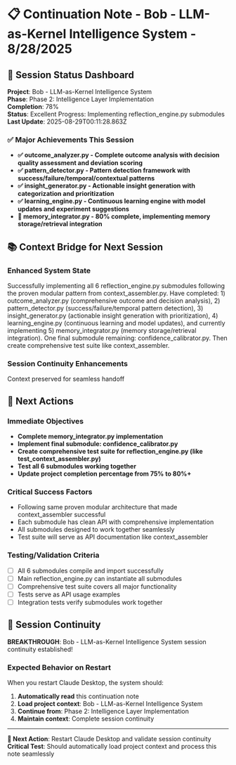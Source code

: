 # 📋 Continuation Note - Bob - LLM-as-Kernel Intelligence System - 8/28/2025

## 🎯 Session Status Dashboard
**Project**: Bob - LLM-as-Kernel Intelligence System  
**Phase**: Phase 2: Intelligence Layer Implementation  
**Completion**: 78%  
**Status**: Excellent Progress: Implementing reflection_engine.py submodules  
**Last Update**: 2025-08-29T00:11:28.863Z

### ✅ Major Achievements This Session
- **✅ outcome_analyzer.py - Complete outcome analysis with decision quality assessment and deviation scoring**
- **✅ pattern_detector.py - Pattern detection framework with success/failure/temporal/contextual patterns**
- **✅ insight_generator.py - Actionable insight generation with categorization and prioritization**
- **✅ learning_engine.py - Continuous learning engine with model updates and experiment suggestions**
- **🔄 memory_integrator.py - 80% complete, implementing memory storage/retrieval integration**

## 📚 Context Bridge for Next Session

### Enhanced System State
Successfully implementing all 6 reflection_engine.py submodules following the proven modular pattern from context_assembler.py. Have completed: 1) outcome_analyzer.py (comprehensive outcome and decision analysis), 2) pattern_detector.py (success/failure/temporal pattern detection), 3) insight_generator.py (actionable insight generation with prioritization), 4) learning_engine.py (continuous learning and model updates), and currently implementing 5) memory_integrator.py (memory storage/retrieval integration). One final submodule remaining: confidence_calibrator.py. Then create comprehensive test suite like context_assembler.

### Session Continuity Enhancements
Context preserved for seamless handoff

## 🚀 Next Actions

### Immediate Objectives
- **Complete memory_integrator.py implementation**
- **Implement final submodule: confidence_calibrator.py**
- **Create comprehensive test suite for reflection_engine.py (like test_context_assembler.py)**
- **Test all 6 submodules working together**
- **Update project completion percentage from 75% to 80%+**

### Critical Success Factors
- Following same proven modular architecture that made context_assembler successful
- Each submodule has clean API with comprehensive implementation
- All submodules designed to work together seamlessly
- Test suite will serve as API documentation like context_assembler

### Testing/Validation Criteria
- [ ] All 6 submodules compile and import successfully
- [ ] Main reflection_engine.py can instantiate all submodules
- [ ] Comprehensive test suite covers all major functionality
- [ ] Tests serve as API usage examples
- [ ] Integration tests verify submodules work together

## 🎯 Session Continuity

**BREAKTHROUGH**: Bob - LLM-as-Kernel Intelligence System session continuity established!

### Expected Behavior on Restart
When you restart Claude Desktop, the system should:
1. **Automatically read** this continuation note
2. **Load project context**: Bob - LLM-as-Kernel Intelligence System
3. **Continue from**: Phase 2: Intelligence Layer Implementation
4. **Maintain context**: Complete session continuity



---

**🔄 Next Action**: Restart Claude Desktop and validate session continuity
**Critical Test**: Should automatically load project context and process this note seamlessly